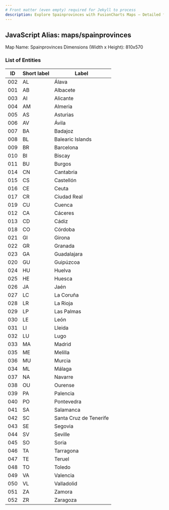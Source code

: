 ```yaml
---
# Front matter (even empty) required for Jekyll to process
description: Explore Spainprovinces with FusionCharts Maps – Detailed features for seamless integration. Try now & enhance your data visualization today! 
---
```


## JavaScript Alias: maps/spainprovinces

Map Name: Spainprovinces
Dimensions (Width x Height): 810x570





### List of Entities

ID | Short label | Label
---|---|---|
002|AL|Álava
001|AB|Albacete
003|AI|Alicante
004|AM|Almeria
005|AS|Asturias
006|AV|Ávila
007|BA|Badajoz
008|BL|Balearic Islands
009|BR|Barcelona
010|BI|Biscay
011|BU|Burgos
014|CN|Cantabria
015|CS|Castellón
016|CE|Ceuta
017|CR|Ciudad Real
019|CU|Cuenca
012|CA|Cáceres
013|CD|Cádiz
018|CO|Córdoba
021|GI|Girona
022|GR|Granada
023|GA|Guadalajara
020|GU|Guipúzcoa
024|HU|Huelva
025|HE|Huesca
026|JA|Jaén
027|LC|La Coruña
028|LR|La Rioja
029|LP|Las Palmas
030|LE|León
031|LI|Lleida
032|LU|Lugo
033|MA|Madrid
035|ME|Melilla
036|MU|Murcia
034|ML|Málaga
037|NA|Navarre
038|OU|Ourense
039|PA|Palencia
040|PO|Pontevedra
041|SA|Salamanca
042|SC|Santa Cruz de Tenerife
043|SE|Segovia
044|SV|Seville
045|SO|Soria
046|TA|Tarragona
047|TE|Teruel
048|TO|Toledo
049|VA|Valencia
050|VL|Valladolid
051|ZA|Zamora
052|ZR|Zaragoza

